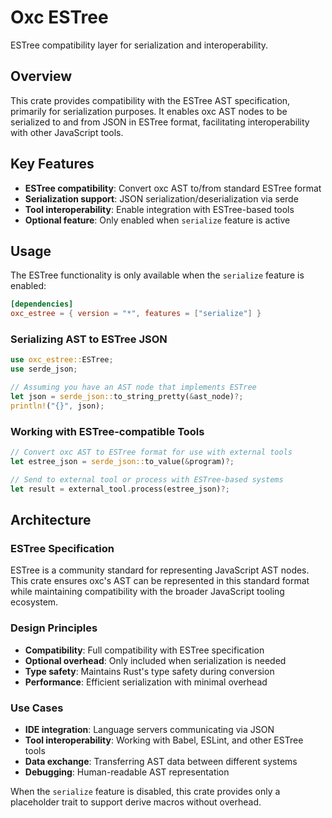 # Oxc ESTree

ESTree compatibility layer for serialization and interoperability.

## Overview

This crate provides compatibility with the ESTree AST specification, primarily for serialization purposes. It enables oxc AST nodes to be serialized to and from JSON in ESTree format, facilitating interoperability with other JavaScript tools.

## Key Features

- **ESTree compatibility**: Convert oxc AST to/from standard ESTree format
- **Serialization support**: JSON serialization/deserialization via serde
- **Tool interoperability**: Enable integration with ESTree-based tools
- **Optional feature**: Only enabled when `serialize` feature is active

## Usage

The ESTree functionality is only available when the `serialize` feature is enabled:

```toml
[dependencies]
oxc_estree = { version = "*", features = ["serialize"] }
```

### Serializing AST to ESTree JSON

```rust
use oxc_estree::ESTree;
use serde_json;

// Assuming you have an AST node that implements ESTree
let json = serde_json::to_string_pretty(&ast_node)?;
println!("{}", json);
```

### Working with ESTree-compatible Tools

```rust
// Convert oxc AST to ESTree format for use with external tools
let estree_json = serde_json::to_value(&program)?;

// Send to external tool or process with ESTree-based systems
let result = external_tool.process(estree_json)?;
```

## Architecture

### ESTree Specification

ESTree is a community standard for representing JavaScript AST nodes. This crate ensures oxc's AST can be represented in this standard format while maintaining compatibility with the broader JavaScript tooling ecosystem.

### Design Principles

- **Compatibility**: Full compatibility with ESTree specification
- **Optional overhead**: Only included when serialization is needed
- **Type safety**: Maintains Rust's type safety during conversion
- **Performance**: Efficient serialization with minimal overhead

### Use Cases

- **IDE integration**: Language servers communicating via JSON
- **Tool interoperability**: Working with Babel, ESLint, and other ESTree tools
- **Data exchange**: Transferring AST data between different systems
- **Debugging**: Human-readable AST representation

When the `serialize` feature is disabled, this crate provides only a placeholder trait to support derive macros without overhead.
